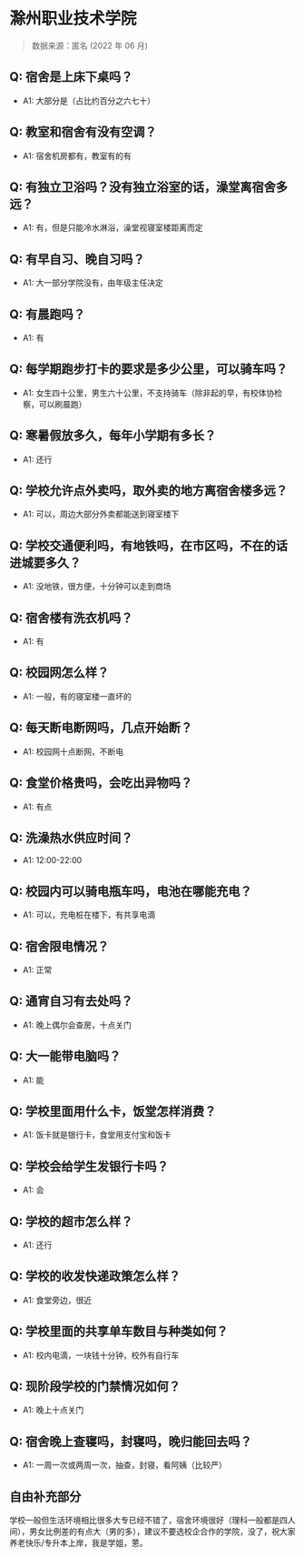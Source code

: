 # 滁州职业技术学院

> 数据来源：匿名 (2022 年 06 月)

## Q: 宿舍是上床下桌吗？

- A1: 大部分是（占比约百分之六七十）

## Q: 教室和宿舍有没有空调？

- A1: 宿舍机房都有，教室有的有

## Q: 有独立卫浴吗？没有独立浴室的话，澡堂离宿舍多远？

- A1: 有，但是只能冷水淋浴，澡堂视寝室楼距离而定

## Q: 有早自习、晚自习吗？

- A1: 大一部分学院没有，由年级主任决定

## Q: 有晨跑吗？

- A1: 有

## Q: 每学期跑步打卡的要求是多少公里，可以骑车吗？

- A1: 女生四十公里，男生六十公里，不支持骑车（除非起的早，有校体协检察，可以刷晨跑）

## Q: 寒暑假放多久，每年小学期有多长？

- A1: 还行

## Q: 学校允许点外卖吗，取外卖的地方离宿舍楼多远？

- A1: 可以，周边大部分外卖都能送到寝室楼下

## Q: 学校交通便利吗，有地铁吗，在市区吗，不在的话进城要多久？

- A1: 没地铁，很方便，十分钟可以走到商场

## Q: 宿舍楼有洗衣机吗？

- A1: 有

## Q: 校园网怎么样？

- A1: 一般，有的寝室楼一直坏的

## Q: 每天断电断网吗，几点开始断？

- A1: 校园网十点断网，不断电

## Q: 食堂价格贵吗，会吃出异物吗？

- A1: 有点

## Q: 洗澡热水供应时间？

- A1: 12:00-22:00

## Q: 校园内可以骑电瓶车吗，电池在哪能充电？

- A1: 可以，充电桩在楼下，有共享电滴

## Q: 宿舍限电情况？

- A1: 正常

## Q: 通宵自习有去处吗？

- A1: 晚上偶尔会查房，十点关门

## Q: 大一能带电脑吗？

- A1: 能

## Q: 学校里面用什么卡，饭堂怎样消费？

- A1: 饭卡就是银行卡，食堂用支付宝和饭卡

## Q: 学校会给学生发银行卡吗？

- A1: 会

## Q: 学校的超市怎么样？

- A1: 还行

## Q: 学校的收发快递政策怎么样？

- A1: 食堂旁边，很近

## Q: 学校里面的共享单车数目与种类如何？

- A1: 校内电滴，一块钱十分钟，校外有自行车

## Q: 现阶段学校的门禁情况如何？

- A1: 晚上十点关门

## Q: 宿舍晚上查寝吗，封寝吗，晚归能回去吗？

- A1: 一周一次或两周一次，抽查，封寝，看阿姨（比较严）

## 自由补充部分

学校一般但生活环境相比很多大专已经不错了，宿舍环境很好（理科一般都是四人间），男女比例差的有点大（男的多），建议不要选校企合作的学院，没了，祝大家养老快乐/专升本上岸，我是学姐，蒽。